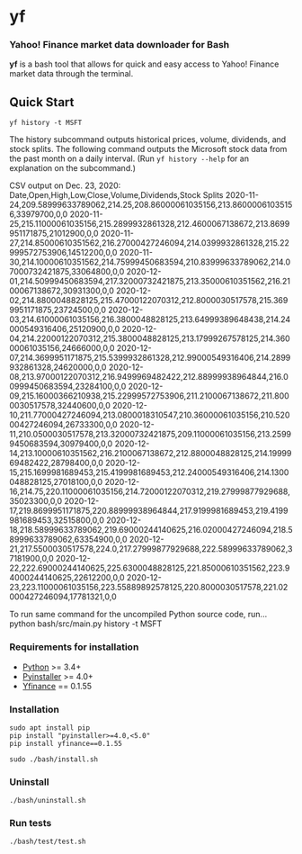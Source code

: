 # yf
### Yahoo! Finance market data downloader for Bash
**yf** is a bash tool that allows for quick and easy access to Yahoo! Finance market data through the terminal.

## Quick Start
    yf history -t MSFT
The history subcommand outputs historical prices, volume, dividends, and stock splits.
The following command outputs the Microsoft stock data from the past month on a daily interval.
(Run `yf history --help` for an explanation on the subcommand.)


CSV output on Dec. 23, 2020:
    Date,Open,High,Low,Close,Volume,Dividends,Stock Splits
    2020-11-24,209.58999633789062,214.25,208.86000061035156,213.86000061035156,33979700,0,0
    2020-11-25,215.11000061035156,215.2899932861328,212.4600067138672,213.8699951171875,21012900,0,0
    2020-11-27,214.85000610351562,216.27000427246094,214.0399932861328,215.22999572753906,14512200,0,0
    2020-11-30,214.10000610351562,214.75999450683594,210.83999633789062,214.07000732421875,33064800,0,0
    2020-12-01,214.50999450683594,217.32000732421875,213.35000610351562,216.2100067138672,30931300,0,0
    2020-12-02,214.8800048828125,215.47000122070312,212.8000030517578,215.3699951171875,23724500,0,0
    2020-12-03,214.61000061035156,216.3800048828125,213.64999389648438,214.24000549316406,25120900,0,0
    2020-12-04,214.22000122070312,215.3800048828125,213.17999267578125,214.36000061035156,24666000,0,0
    2020-12-07,214.3699951171875,215.5399932861328,212.99000549316406,214.2899932861328,24620000,0,0
    2020-12-08,213.97000122070312,216.9499969482422,212.88999938964844,216.00999450683594,23284100,0,0
    2020-12-09,215.16000366210938,215.22999572753906,211.2100067138672,211.8000030517578,32440600,0,0
    2020-12-10,211.77000427246094,213.0800018310547,210.36000061035156,210.52000427246094,26733300,0,0
    2020-12-11,210.0500030517578,213.32000732421875,209.11000061035156,213.25999450683594,30979400,0,0
    2020-12-14,213.10000610351562,216.2100067138672,212.8800048828125,214.1999969482422,28798400,0,0
    2020-12-15,215.1699981689453,215.4199981689453,212.24000549316406,214.1300048828125,27018100,0,0
    2020-12-16,214.75,220.11000061035156,214.72000122070312,219.27999877929688,35023300,0,0
    2020-12-17,219.8699951171875,220.88999938964844,217.9199981689453,219.4199981689453,32515800,0,0
    2020-12-18,218.58999633789062,219.69000244140625,216.02000427246094,218.58999633789062,63354900,0,0
    2020-12-21,217.5500030517578,224.0,217.27999877929688,222.58999633789062,37181900,0,0
    2020-12-22,222.69000244140625,225.6300048828125,221.85000610351562,223.94000244140625,22612200,0,0
    2020-12-23,223.11000061035156,223.55889892578125,220.8000030517578,221.02000427246094,17781321,0,0

To run same command for the uncompiled Python source code, run...
    python bash/src/main.py history -t MSFT

### Requirements for installation
- [Python][1] >= 3.4+
- [Pyinstaller][2] >= 4.0+
- [Yfinance][3] == 0.1.55

[1]: https://www.python.org/
[2]: https://pypi.org/project/pyinstaller/
[3]: https://github.com/ranaroussi/yfinance/

### Installation
    sudo apt install pip
    pip install "pyinstaller>=4.0,<5.0"
    pip install yfinance==0.1.55

    sudo ./bash/install.sh

### Uninstall
    ./bash/uninstall.sh

### Run tests
    ./bash/test/test.sh